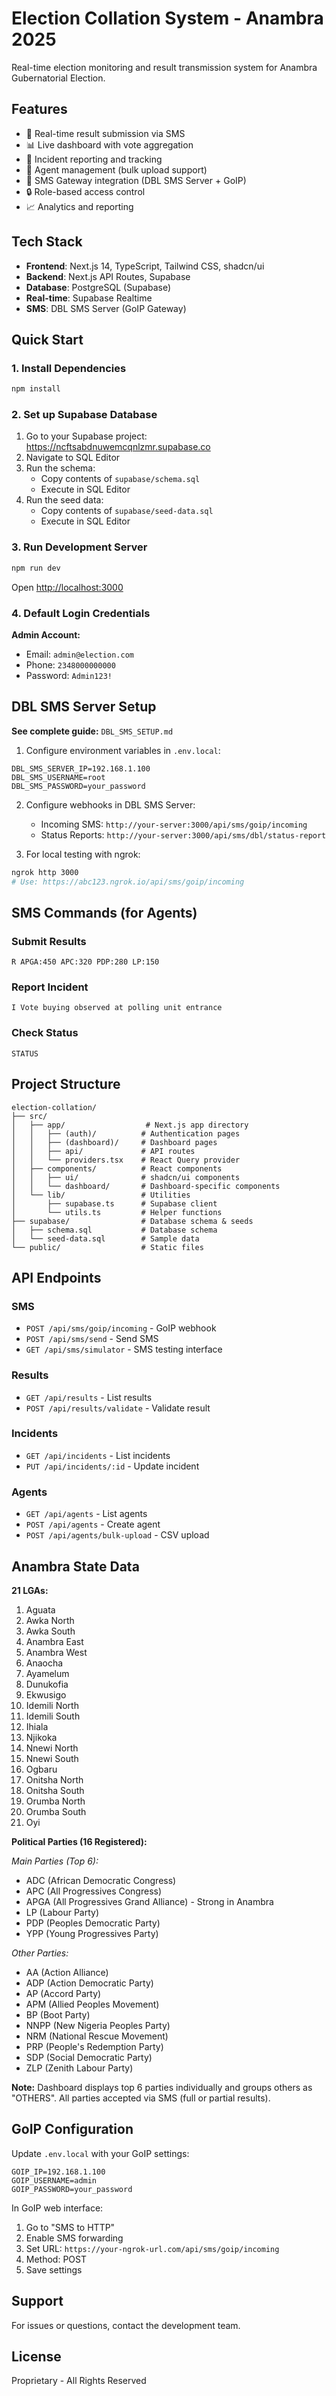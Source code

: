 # Election Collation System - Anambra 2025

Real-time election monitoring and result transmission system for Anambra Gubernatorial Election.

## Features

- 🚀 Real-time result submission via SMS
- 📊 Live dashboard with vote aggregation
- 🚨 Incident reporting and tracking
- 👥 Agent management (bulk upload support)
- 📱 SMS Gateway integration (DBL SMS Server + GoIP)
- 🔒 Role-based access control
- 📈 Analytics and reporting

## Tech Stack

- **Frontend**: Next.js 14, TypeScript, Tailwind CSS, shadcn/ui
- **Backend**: Next.js API Routes, Supabase
- **Database**: PostgreSQL (Supabase)
- **Real-time**: Supabase Realtime
- **SMS**: DBL SMS Server (GoIP Gateway)

## Quick Start

### 1. Install Dependencies

```bash
npm install
```

### 2. Set up Supabase Database

1. Go to your Supabase project: https://ncftsabdnuwemcqnlzmr.supabase.co
2. Navigate to SQL Editor
3. Run the schema:
   - Copy contents of `supabase/schema.sql`
   - Execute in SQL Editor
4. Run the seed data:
   - Copy contents of `supabase/seed-data.sql`
   - Execute in SQL Editor

### 3. Run Development Server

```bash
npm run dev
```

Open [http://localhost:3000](http://localhost:3000)

### 4. Default Login Credentials

**Admin Account:**
- Email: `admin@election.com`
- Phone: `2348000000000`
- Password: `Admin123!`

## DBL SMS Server Setup

**See complete guide:** `DBL_SMS_SETUP.md`

1. Configure environment variables in `.env.local`:
```env
DBL_SMS_SERVER_IP=192.168.1.100
DBL_SMS_USERNAME=root
DBL_SMS_PASSWORD=your_password
```

2. Configure webhooks in DBL SMS Server:
   - Incoming SMS: `http://your-server:3000/api/sms/goip/incoming`
   - Status Reports: `http://your-server:3000/api/sms/dbl/status-report`

3. For local testing with ngrok:
```bash
ngrok http 3000
# Use: https://abc123.ngrok.io/api/sms/goip/incoming
```

## SMS Commands (for Agents)

### Submit Results
```
R APGA:450 APC:320 PDP:280 LP:150
```

### Report Incident
```
I Vote buying observed at polling unit entrance
```

### Check Status
```
STATUS
```

## Project Structure

```
election-collation/
├── src/
│   ├── app/                  # Next.js app directory
│   │   ├── (auth)/          # Authentication pages
│   │   ├── (dashboard)/     # Dashboard pages
│   │   ├── api/             # API routes
│   │   └── providers.tsx    # React Query provider
│   ├── components/          # React components
│   │   ├── ui/              # shadcn/ui components
│   │   └── dashboard/       # Dashboard-specific components
│   └── lib/                 # Utilities
│       ├── supabase.ts      # Supabase client
│       └── utils.ts         # Helper functions
├── supabase/                # Database schema & seeds
│   ├── schema.sql           # Database schema
│   └── seed-data.sql        # Sample data
└── public/                  # Static files
```

## API Endpoints

### SMS
- `POST /api/sms/goip/incoming` - GoIP webhook
- `POST /api/sms/send` - Send SMS
- `GET /api/sms/simulator` - SMS testing interface

### Results
- `GET /api/results` - List results
- `POST /api/results/validate` - Validate result

### Incidents
- `GET /api/incidents` - List incidents
- `PUT /api/incidents/:id` - Update incident

### Agents
- `GET /api/agents` - List agents
- `POST /api/agents` - Create agent
- `POST /api/agents/bulk-upload` - CSV upload

## Anambra State Data

**21 LGAs:**
1. Aguata
2. Awka North
3. Awka South
4. Anambra East
5. Anambra West
6. Anaocha
7. Ayamelum
8. Dunukofia
9. Ekwusigo
10. Idemili North
11. Idemili South
12. Ihiala
13. Njikoka
14. Nnewi North
15. Nnewi South
16. Ogbaru
17. Onitsha North
18. Onitsha South
19. Orumba North
20. Orumba South
21. Oyi

**Political Parties (16 Registered):**

*Main Parties (Top 6):*
- ADC (African Democratic Congress)
- APC (All Progressives Congress)
- APGA (All Progressives Grand Alliance) - Strong in Anambra
- LP (Labour Party)
- PDP (Peoples Democratic Party)
- YPP (Young Progressives Party)

*Other Parties:*
- AA (Action Alliance)
- ADP (Action Democratic Party)
- AP (Accord Party)
- APM (Allied Peoples Movement)
- BP (Boot Party)
- NNPP (New Nigeria Peoples Party)
- NRM (National Rescue Movement)
- PRP (People's Redemption Party)
- SDP (Social Democratic Party)
- ZLP (Zenith Labour Party)

**Note:** Dashboard displays top 6 parties individually and groups others as "OTHERS". All parties accepted via SMS (full or partial results).

## GoIP Configuration

Update `.env.local` with your GoIP settings:

```env
GOIP_IP=192.168.1.100
GOIP_USERNAME=admin
GOIP_PASSWORD=your_password
```

In GoIP web interface:
1. Go to "SMS to HTTP"
2. Enable SMS forwarding
3. Set URL: `https://your-ngrok-url.com/api/sms/goip/incoming`
4. Method: POST
5. Save settings

## Support

For issues or questions, contact the development team.

## License

Proprietary - All Rights Reserved
